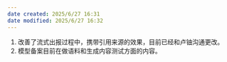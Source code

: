 ```yaml
---
date created: 2025/6/27 16:31
date modified: 2025/6/27 16:32
---
```

1. 改善了流式出报过程中，携带引用来源的效果，目前已经和卢铀沟通更改。
2. 模型备案目前在做语料和生成内容测试方面的内容。